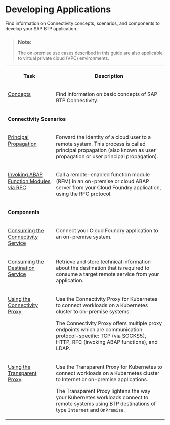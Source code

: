 <!-- loio2cd45a1a110542239fb3591089fab8e7 -->

# Developing Applications

Find information on Connectivity concepts, scenarios, and components to develop your SAP BTP application.

> ### Note:  
> The on-premise use cases described in this guide are also applicable to virtual private cloud \(VPC\) environments.


<table>
<tr>
<th valign="top">

Task

</th>
<th valign="top">

Description

</th>
</tr>
<tr>
<td valign="top">

[Concepts](concepts-ebffc82.md)

</td>
<td valign="top">

Find information on basic concepts of SAP BTP Connectivity.

</td>
</tr>
<tr>
<td valign="top" colspan="2">

**Connectivity Scenarios**

</td>
</tr>
<tr>
<td valign="top">

[Principal Propagation](principal-propagation-e2cbb48.md)

</td>
<td valign="top">

Forward the identity of a cloud user to a remote system. This process is called principal propagation \(also known as user propagation or user principal propagation\).

</td>
</tr>
<tr>
<td valign="top">

[Invoking ABAP Function Modules via RFC](invoking-abap-function-modules-via-rfc-fa4adc9.md)

</td>
<td valign="top">

Call a remote-enabled function module \(RFM\) in an on-premise or cloud ABAP server from your Cloud Foundry application, using the RFC protocol.

</td>
</tr>
<tr>
<td valign="top" colspan="2">

**Components**

</td>
</tr>
<tr>
<td valign="top">

[Consuming the Connectivity Service](consuming-the-connectivity-service-313b215.md)

</td>
<td valign="top">

Connect your Cloud Foundry application to an on-premise system.

</td>
</tr>
<tr>
<td valign="top">

[Consuming the Destination Service](consuming-the-destination-service-7e30625.md)

</td>
<td valign="top">

Retrieve and store technical information about the destination that is required to consume a target remote service from your application.

</td>
</tr>
<tr>
<td valign="top">

[Using the Connectivity Proxy](using-the-connectivity-proxy-f3c1ef4.md)

</td>
<td valign="top">

Use the Connectivity Proxy for Kubernetes to connect workloads on a Kubernetes cluster to on-premise systems.

The Connectivity Proxy offers multiple proxy endpoints which are communication protocol-specific: TCP \(via SOCKS5\), HTTP, RFC \(invoking ABAP functions\), and LDAP.

</td>
</tr>
<tr>
<td valign="top">

[Using the Transparent Proxy](using-the-transparent-proxy-c5257cf.md)

</td>
<td valign="top">

Use the Transparent Proxy for Kubernetes to connect workloads on a Kubernetes cluster to Internet or on-premise applications.

The Transparent Proxy lightens the way your Kubernetes workloads connect to remote systems using BTP destinations of type `Internet` and `OnPremise`.

</td>
</tr>
</table>

